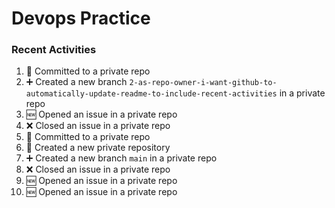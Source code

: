 # Devops Practice

### Recent Activities
<!--START_SECTION:activity-->
1. 📝 Committed to a private repo
2. ➕ Created a new branch `2-as-repo-owner-i-want-github-to-automatically-update-readme-to-include-recent-activities` in a private repo
3. 🆕 Opened an issue in a private repo
4. ❌ Closed an issue in a private repo
5. 📝 Committed to a private repo
6. 🎉 Created a new private repository
7. ➕ Created a new branch `main` in a private repo
8. ❌ Closed an issue in a private repo
9. 🆕 Opened an issue in a private repo
10. 🆕 Opened an issue in a private repo
<!--END_SECTION:activity-->

